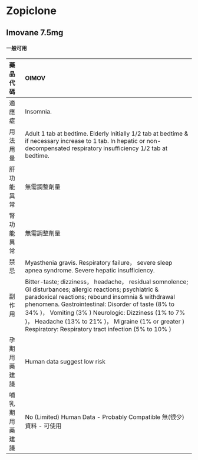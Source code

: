 # Zopiclone

## Imovane 7.5mg

#### 一般可用

| 藥品代碼       | OIMOV                                                                                                                                                                                                                                                                                                                                                                                       |
|:---------------|:--------------------------------------------------------------------------------------------------------------------------------------------------------------------------------------------------------------------------------------------------------------------------------------------------------------------------------------------------------------------------------------------|
| 適應症         | Insomnia.                                                                                                                                                                                                                                                                                                                                                                                   |
| 用法用量       | Adult 1 tab at bedtime. Elderly Initially 1/2 tab at bedtime & if necessary increase to 1 tab. In hepatic or non-decompensated respiratory insufficiency 1/2 tab at bedtime.                                                                                                                                                                                                                |
| 肝功能異常     | 無需調整劑量                                                                                                                                                                                                                                                                                                                                                                                |
| 腎功能異常     | 無需調整劑量                                                                                                                                                                                                                                                                                                                                                                                |
| 禁忌           | Myasthenia gravis. Respiratory failure， severe sleep apnea syndrome. Severe hepatic insufficiency.                                                                                                                                                                                                                                                                                         |
| 副作用         | Bitter-taste; dizziness， headache， residual somnolence; GI disturbances; allergic reactions; psychiatric & paradoxical reactions; rebound insomnia & withdrawal phenomena. Gastrointestinal: Disorder of taste (8% to 34% )， Vomiting (3% ) Neurologic: Dizziness (1% to 7% )， Headache (13% to 21% )， Migraine (1% or greater ) Respiratory: Respiratory tract infection (5% to 10% ) |
| 孕期用藥建議   | Human data suggest low risk                                                                                                                                                                                                                                                                                                                                                                 |
| 哺乳期用藥建議 | No (Limited) Human Data - Probably Compatible 無(很少)資料 - 可使用                                                                                                                                                                                                                                                                                                                         |

